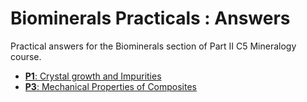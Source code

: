 # Biominerals Practicals : Answers

Practical answers for the Biominerals section of Part II C5 Mineralogy course.

- [**P1**: Crystal growth and Impurities](https://github.com/oscarbranson/binder-c5-biominerals/raw/ans/P1_GrowthImpurities/P1_GrowthImpurities_answers.pdf)
- [**P3**: Mechanical Properties of Composites](https://github.com/oscarbranson/binder-c5-biominerals/raw/ans/P3_Composites/P3_Composites_answers.pdf)